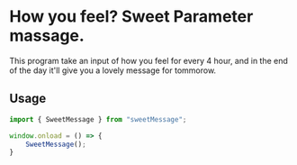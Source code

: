 # How you feel? Sweet Parameter massage.

This program take an input of how you feel for every 4 hour, and in the end of the day it'll give you a lovely message for tommorow.

## Usage
```js
import { SweetMessage } from "sweetMessage";

window.onload = () => {
    SweetMessage();
}
```

